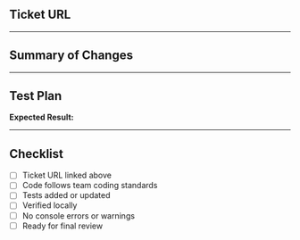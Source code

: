 ## Ticket URL
<!-- 
Please include the URL to the related ticket or issue here. 
Example: https://jira.yourcompany.com/browse/PROJECT-123
-->

---

## Summary of Changes
<!-- 
Provide a brief description of the changes introduced in this PR. 
Focus on *what* was changed and *why*. Avoid excessive technical detail here — that can go in comments or the commit message.
-->

---

## Test Plan
<!-- 
Describe the steps reviewers can follow to test and verify the changes.
Include any setup, test data, commands, or special considerations. 
-->

**Expected Result:** 

---

## Checklist
<!-- 
Mark completed items with [x]. These help ensure the PR is ready for review and merge.
-->

- [ ] Ticket URL linked above
- [ ] Code follows team coding standards
- [ ] Tests added or updated
- [ ] Verified locally
- [ ] No console errors or warnings
- [ ] Ready for final review
